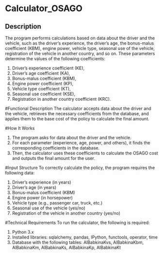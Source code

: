 # Calculator_OSAGO
## Description
The program performs calculations based on data about the driver and the vehicle, such as the driver’s experience, the driver’s age, the bonus-malus coefficient (KBM), engine power, vehicle type, seasonal use of the vehicle, registration of the vehicle in another country, and so on. These parameters determine the values of the following coefficients:
1. Driver’s experience coefficient (KE),
2. Driver’s age coefficient (KA),
3. Bonus-malus coefficient (KBM),
4. Engine power coefficient (KP),
5. Vehicle type coefficient (KT),
6. Seasonal use coefficient (KSE),
7. Registration in another country coefficient (KRC).

#Functional Description
The calculator accepts data about the driver and the vehicle, retrieves the necessary coefficients from the database, and applies them to the base cost of the policy to calculate the final amount.

#How It Works
1. The program asks for data about the driver and the vehicle.
2. For each parameter (experience, age, power, and others), it finds the corresponding coefficients in the database.
3. Then, the calculator uses these coefficients to calculate the OSAGO cost and outputs the final amount for the user.

#Input Structure
To correctly calculate the policy, the program requires the following data:
1. Driver’s experience (in years)
2. Driver’s age (in years)
3. Bonus-malus coefficient (KBM)
4. Engine power (in horsepower)
5. Vehicle type (e.g., passenger car, truck, etc.)
6. Seasonal use of the vehicle (yes/no)
7. Registration of the vehicle in another country (yes/no)

#Technical Requirements
To run the calculator, the following is required:
1. Python 3.x
2. Installed libraries: sqlalchemy, pandas, IPython, functools, operator, time
3. Database with the following tables: AlBabkinaKvs, AlBabkinaKbm, AlBabkinaKm, AlBabkinaKs, AlBabkinaKp, AlBabkinaKt
